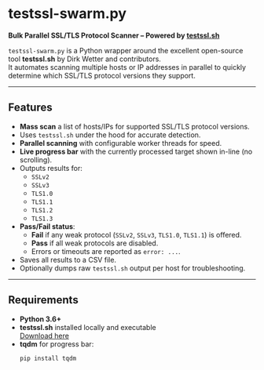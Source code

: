 # testssl-swarm.py

**Bulk Parallel SSL/TLS Protocol Scanner – Powered by [testssl.sh](https://testssl.sh/)**

`testssl-swarm.py` is a Python wrapper around the excellent open-source tool **testssl.sh** by Dirk Wetter and contributors.  
It automates scanning multiple hosts or IP addresses in parallel to quickly determine which SSL/TLS protocol versions they support.

---

## Features

- **Mass scan** a list of hosts/IPs for supported SSL/TLS protocol versions.
- Uses `testssl.sh` under the hood for accurate detection.
- **Parallel scanning** with configurable worker threads for speed.
- **Live progress bar** with the currently processed target shown in-line (no scrolling).
- Outputs results for:
  - `SSLv2`
  - `SSLv3`
  - `TLS1.0`
  - `TLS1.1`
  - `TLS1.2`
  - `TLS1.3`
- **Pass/Fail status**:
  - **Fail** if any weak protocol (`SSLv2`, `SSLv3`, `TLS1.0`, `TLS1.1`) is offered.
  - **Pass** if all weak protocols are disabled.
  - Errors or timeouts are reported as `error: ...`.
- Saves all results to a CSV file.
- Optionally dumps raw `testssl.sh` output per host for troubleshooting.

---

## Requirements

- **Python 3.6+**
- **testssl.sh** installed locally and executable  
  [Download here](https://testssl.sh/)
- **tqdm** for progress bar:
  ```bash
  pip install tqdm
